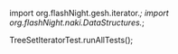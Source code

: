 import org.flashNight.gesh.iterator.*;
import org.flashNight.naki.DataStructures.*;

TreeSetIteratorTest.runAllTests();